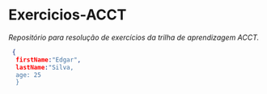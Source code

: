 # Exercicios-ACCT

*Repositório para resolução de exercícios da trilha de aprendizagem ACCT.*

``` json
 { 
  firstName:"Edgar",
  lastName:"Silva,
  age: 25
  }
```
